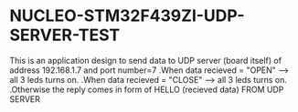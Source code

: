 # NUCLEO-STM32F439ZI-UDP-SERVER-TEST
This is an application design to send data to UDP server (board itself) of address 192.168.1.7 and port number=7
.When data recieved = "OPEN" --> all 3 leds turns on.
.When data recieved = "CLOSE" --> all 3 leds turns on.
.Otherwise the reply comes in form of HELLO (recieved data) FROM UDP SERVER
